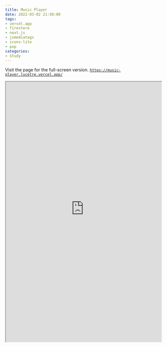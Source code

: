 ```yaml
---
title: Music Player
date: 2022-03-02 21:50:00
tags:
- vercel.app
- firestore
- next.js
- jsmediatags
- iconv-lite
- pop
categories:
- Study
---
```


Visit the page for the full-screen version.
[`https://music-player.lucetre.vercel.app/`](https://music-player.lucetre.vercel.app/)

<iframe width="100%" height="840px" src="https://music-player.lucetre.vercel.app/"></iframe>
